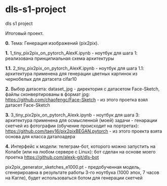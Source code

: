 # dls-s1-project
dls s1 project

Итоговый проект.

**0.** Тема: Генерация изображений (pix2pix).

**1.** 1_tiny_pix2pix_on_pytorch_AlexK.ipynb - ноутбук для шага 1: реализована принципиальная схема архитектуры

**1.1.** 2_tiny_pix2pix_on_pytorch_AlexK.ipynb - ноутбук для шага 1.1: архитектура применена для генерации цветных картинок из чернобелых для датасета cifar10

**2.** Выбор датасета: dataset_jpg - директория с датасетом Face-Sketch, файлы сконвертированы в формат jpg:
  https://github.com/chaofengc/Face-Sketch - из этого проетка взял датасет Face-Sketch

**3.** 3_tiny_pix2pix_on_pytorch_Alexk.ipynb - ноутбук для шага 3: архитектура применена для осмысленной (моей) задачи - генарации скетчей из фотографии (обучение происходит на портретах):
  https://github.com/taey16/pix2pixBEGAN.pytorch - из этого проекта взята основа для класса даталоадера

**4.** Интерфейс к модели: телеграм-бот, которого можно запустить на Колабе (или на любом сервере с Linux):
  бот сделан на основе моего проетка https://github.com/alexk-git/dls-bot

pix2pix_generator_sketches_e1000.pt - предобученная модель, сгенерироавна в результате работы 3-го ноутбука (1000 эпох, 7 часов на Кагле), будет использоваться ботом для генерации скетчей



